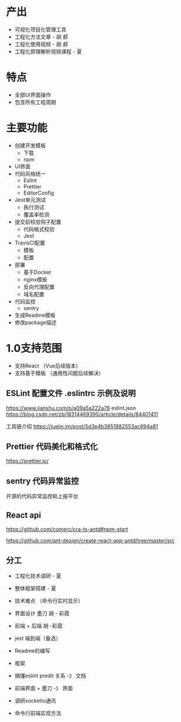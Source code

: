 
# 产出
- 可视化项目化管理工具
- 工程化方法文章 - 胡 郝
- 工程化使用视频 - 胡 郝
- 工程化原理解析视频课程 - 夏

# 特点
- 全部UI界面操作
- 包含所有工程周期

# 主要功能
- 创建开发模板
  - 下载
  - npm
- UI界面
- 代码风格统一
  - Eslint
  - Prettier
  - EditorConfig
- Jest单元测试
  - 执行测试
  - 覆盖率检测
- 提交前校验钩子配置
  - 代码格式校验
  - Jest
- TravisCI配置
  - 模板
  - 配置
- 部署
  - 基于Docker
  - nginx模板
  - 反向代理配置
  - 域名配置
- 代码监控
  - sentry
- 生成Readme模板
- 修改package描述


# 1.0支持范围
- 支持React （Vue后续版本）
- 支持基于模板 （通用性问题后续解决）


## ESLint 配置文件 .eslintrc 示例及说明
https://www.jianshu.com/p/a09a5a222a76
eslint.json
https://blog.csdn.net/zbj18314469395/article/details/84401411

工具链介绍
https://juejin.im/post/5d3e4b3851882553ac694a81

## Prettier 代码美化和格式化
https://prettier.io/

## sentry 代码异常监控
开源的代码异常监控和上报平台


## React api
https://github.com/comerc/cra-ts-antd#npm-start

https://github.com/ant-design/create-react-app-antd/tree/master/src


## 分工
- 工程化技术调研 - 夏 
- 整体框架搭建 - 夏
- 技术难点 （命令行实时显示）
- 界面设计 墨刀  胡 - 彩霞
- 前端 + 后端 胡 -彩霞
- jest 端到端（备选）
- Readme的编写



- 框架
- 搞懂eslint predit 关系 -》 文档
- 前端界面 + 墨刀 -》 界面
- 调研socketio通讯
- 命令行前端实现方法
